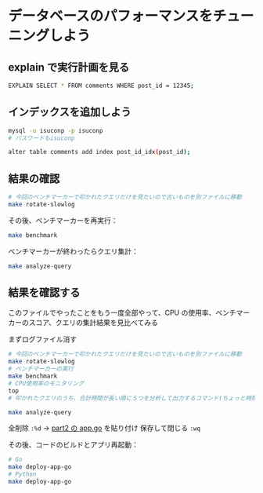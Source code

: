 # データベースのパフォーマンスをチューニングしよう

## explain で実行計画を見る

```bash
EXPLAIN SELECT * FROM comments WHERE post_id = 12345;
```

## インデックスを追加しよう

```bash
mysql -u isuconp -p isuconp
# パスワードもisuconp
```

```bash
alter table comments add index post_id_idx(post_id);
```

## 結果の確認

```bash
# 今回のベンチマーカーで叩かれたクエリだけを見たいので古いものを別ファイルに移動
make rotate-slowlog
```

その後、ベンチマーカーを再実行：

```bash
make benchmark
```

ベンチマーカーが終わったらクエリ集計：

```bash
make analyze-query
```

## 結果を確認する

このファイルでやったことをもう一度全部やって、CPU の使用率、ベンチマーカーのスコア、クエリの集計結果を見比べてみる

まずログファイル消す

```bash
# 今回のベンチマーカーで叩かれたクエリだけを見たいので古いものを別ファイルに移動
make rotate-slowlog
# ベンチマーカーの実行
make benchmark
# CPU使用率のモニタリング
top
# 叩かれたクエリのうち、合計時間が長い順に５つを分析して出力するコマンド(ちょっと時間かかるかも)

make analyze-query
```

全削除 `:%d` → [part2 の app.go](/lecture/part2/app.go) を貼り付け
保存して閉じる `:wq`

その後、コードのビルドとアプリ再起動：

```bash
# Go
make deploy-app-go
# Python
make deploy-app-go
```
